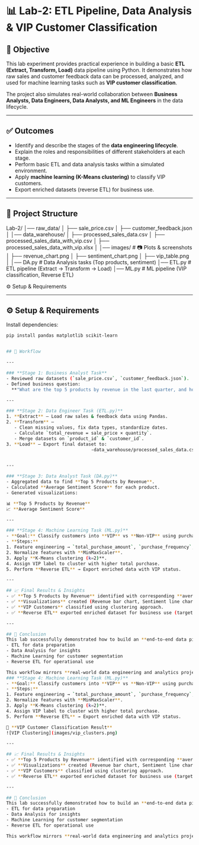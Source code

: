 # 📊 Lab-2: ETL Pipeline, Data Analysis & VIP Customer Classification  

## 🎯 Objective  
This lab experiment provides practical experience in building a basic **ETL (Extract, Transform, Load)** data pipeline using Python. It demonstrates how raw sales and customer feedback data can be processed, analyzed, and used for machine learning tasks such as **VIP customer classification**.  

The project also simulates real-world collaboration between **Business Analysts, Data Engineers, Data Analysts, and ML Engineers** in the data lifecycle.  

---

## ✅ Outcomes  
- Identify and describe the stages of the **data engineering lifecycle**.  
- Explain the roles and responsibilities of different stakeholders at each stage.  
- Perform basic ETL and data analysis tasks within a simulated environment.  
- Apply **machine learning (K-Means clustering)** to classify VIP customers.  
- Export enriched datasets (reverse ETL) for business use.  

---

## 📂 Project Structure  

Lab-2/
│── raw_data/
│ ├── sale_price.csv
│ ├── customer_feedback.json
│
│── data_warehouse/
│ ├── processed_sales_data.csv
│ ├── processed_sales_data_with_vip.csv
│ ├── processed_sales_data_with_vip.xlsx
│
│── images/ # 📷 Plots & screenshots
│ ├── revenue_chart.png
│ ├── sentiment_chart.png
│ ├── vip_table.png
│
│── DA.py # Data Analysis tasks (Top products, sentiment)
│── ETL.py # ETL pipeline (Extract → Transform → Load)
│── ML.py # ML pipeline (VIP classification, Reverse ETL)

⚙️ Setup & Requirements


---

## ⚙️ Setup & Requirements  
Install dependencies:  
```bash
pip install pandas matplotlib scikit-learn


## 🔄 Workflow

---

### **Stage 1: Business Analyst Task**
- Reviewed raw datasets (`sale_price.csv`, `customer_feedback.json`).
- Defined business question:  
  **"What are the top 5 products by revenue in the last quarter, and how does customer sentiment vary for these products?"**

---

### **Stage 2: Data Engineer Task (ETL.py)**
1. **Extract** – Load raw sales & feedback data using Pandas.  
2. **Transform** –  
   - Clean missing values, fix data types, standardize dates.  
   - Calculate `total_revenue = sale_price × quantity`.  
   - Merge datasets on `product_id` & `customer_id`.  
3. **Load** – Export final dataset to:  
                                -data_warehouse/processed_sales_data.csv


---

### **Stage 3: Data Analyst Task (DA.py)**
- Aggregated data to find **Top 5 Products by Revenue**.  
- Calculated **Average Sentiment Score** for each product.  
- Generated visualizations:  

📊 **Top 5 Products by Revenue**  
📈 **Average Sentiment Score**  

---

### **Stage 4: Machine Learning Task (ML.py)**
- **Goal:** Classify customers into **VIP** vs **Non-VIP** using purchasing behavior.  
- **Steps:**  
1. Feature engineering → `total_purchase_amount`, `purchase_frequency`, `avg_transaction_value`.  
2. Normalize features with **MinMaxScaler**.  
3. Apply **K-Means clustering (k=2)**.  
4. Assign VIP label to cluster with higher total purchase.  
5. Perform **Reverse ETL** → Export enriched data with VIP status.  

---

## 📈 Final Results & Insights
- ✅ **Top 5 Products by Revenue** identified with corresponding **average sentiment**.  
- ✅ **Visualizations** created (Revenue bar chart, Sentiment line chart).  
- ✅ **VIP Customers** classified using clustering approach.  
- ✅ **Reverse ETL** exported enriched dataset for business use (targeted marketing, personalization).  

---

## 📝 Conclusion
This lab successfully demonstrated how to build an **end-to-end data pipeline** with:  
- ETL for data preparation  
- Data Analysis for insights  
- Machine Learning for customer segmentation  
- Reverse ETL for operational use  

This workflow mirrors **real-world data engineering and analytics projects**, showcasing how raw data can be turned into actionable business insights.
### **Stage 4: Machine Learning Task (ML.py)**
- **Goal:** Classify customers into **VIP** vs **Non-VIP** using purchasing behavior.  
- **Steps:**  
1. Feature engineering → `total_purchase_amount`, `purchase_frequency`, `avg_transaction_value`.  
2. Normalize features with **MinMaxScaler**.  
3. Apply **K-Means clustering (k=2)**.  
4. Assign VIP label to cluster with higher total purchase.  
5. Perform **Reverse ETL** → Export enriched data with VIP status.  

📌 **VIP Customer Classification Result**  
![VIP Clustering](images/vip_clusters.png)

---

## 📈 Final Results & Insights
- ✅ **Top 5 Products by Revenue** identified with corresponding **average sentiment**.  
- ✅ **Visualizations** created (Revenue bar chart, Sentiment line chart).  
- ✅ **VIP Customers** classified using clustering approach.  
- ✅ **Reverse ETL** exported enriched dataset for business use (targeted marketing, personalization).  

---

## 📝 Conclusion
This lab successfully demonstrated how to build an **end-to-end data pipeline** with:  
- ETL for data preparation  
- Data Analysis for insights  
- Machine Learning for customer segmentation  
- Reverse ETL for operational use  

This workflow mirrors **real-world data engineering and analytics projects**, showcasing how raw data can be turned into actionable business insights.

